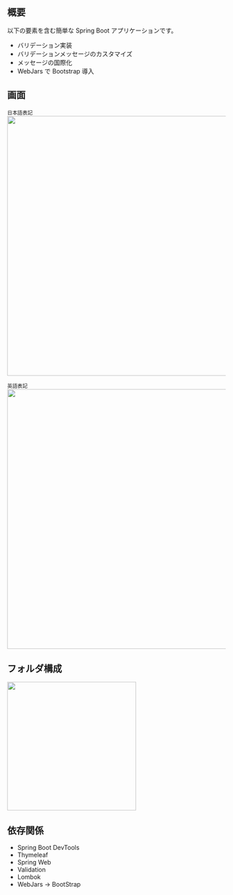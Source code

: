 ## 概要

以下の要素を含む簡単な Spring Boot アプリケーションです。

* バリデーション実装
* バリデーションメッセージのカスタマイズ
* メッセージの国際化
* WebJars で Bootstrap 導入

## 画面

<small>日本語表記</small>  
<img width="600" src="https://user-images.githubusercontent.com/59589496/127728786-5fd5189e-e1c7-42ac-907c-5af490fe7541.png">  

<small>英語表記</small>  
<img width="600" src="https://user-images.githubusercontent.com/59589496/127728864-703c11a6-1667-4302-86c8-87e2960a77a7.png">  


## フォルダ構成

<img width="297" src="https://user-images.githubusercontent.com/59589496/127728890-3849a27f-631d-4edc-82ab-34d364895041.png">

## 依存関係

* Spring Boot DevTools
* Thymeleaf
* Spring Web
* Validation
* Lombok
* WebJars -> BootStrap
